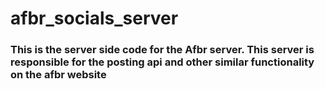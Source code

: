 # afbr_socials_server
<h3>This is the server side code for the Afbr server. This server is responsible for the posting api and other similar functionality
on the afbr website</h3>
